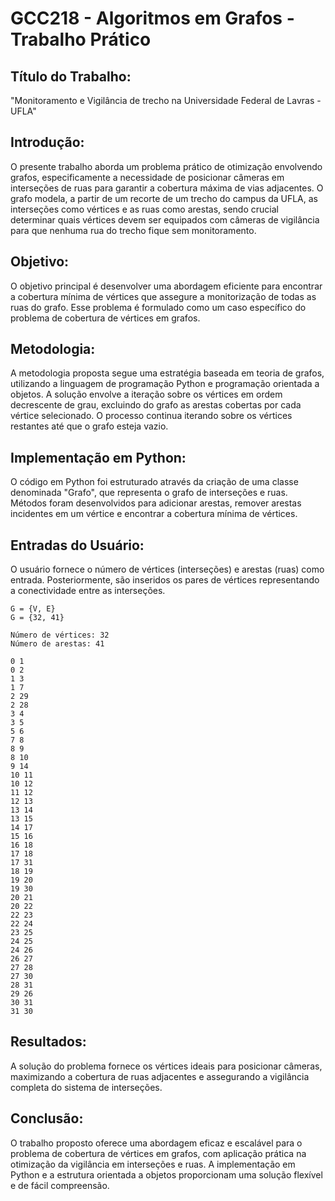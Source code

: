 # GCC218 - Algoritmos em Grafos - Trabalho Prático

## Título do Trabalho:
"Monitoramento e Vigilância de trecho na Universidade Federal de Lavras - UFLA"

## Introdução:
O presente trabalho aborda um problema prático de otimização envolvendo grafos, especificamente a necessidade de posicionar câmeras em interseções de ruas para garantir a cobertura máxima de vias adjacentes. O grafo modela, a partir de um recorte de um trecho do campus da UFLA, as interseções como vértices e as ruas como arestas, sendo crucial determinar quais vértices devem ser equipados com câmeras de vigilância para que nenhuma rua do trecho fique sem monitoramento.

## Objetivo:
O objetivo principal é desenvolver uma abordagem eficiente para encontrar a cobertura mínima de vértices que assegure a monitorização de todas as ruas do grafo. Esse problema é formulado como um caso específico do problema de cobertura de vértices em grafos.

## Metodologia:
A metodologia proposta segue uma estratégia baseada em teoria de grafos, utilizando a linguagem de programação Python e programação orientada a objetos. A solução envolve a iteração sobre os vértices em ordem decrescente de grau, excluindo do grafo as arestas cobertas por cada vértice selecionado. O processo continua iterando sobre os vértices restantes até que o grafo esteja vazio.

## Implementação em Python:
O código em Python foi estruturado através da criação de uma classe denominada "Grafo", que representa o grafo de interseções e ruas. Métodos foram desenvolvidos para adicionar arestas, remover arestas incidentes em um vértice e encontrar a cobertura mínima de vértices.

## Entradas do Usuário:
O usuário fornece o número de vértices (interseções) e arestas (ruas) como entrada. Posteriormente, são inseridos os pares de vértices representando a conectividade entre as interseções.

```
G = {V, E}
G = {32, 41}

Número de vértices: 32 
Número de arestas: 41

0 1
0 2
1 3
1 7
2 29
2 28
3 4
3 5
5 6
7 8
8 9
8 10
9 14
10 11
10 12
11 12
12 13
13 14
13 15
14 17
15 16
16 18
17 18
17 31
18 19
19 20
19 30
20 21
20 22
22 23
22 24
23 25
24 25
24 26
26 27
27 28
27 30
28 31
29 26
30 31
31 30
```

## Resultados:
A solução do problema fornece os vértices ideais para posicionar câmeras, maximizando a cobertura de ruas adjacentes e assegurando a vigilância completa do sistema de interseções.

## Conclusão:
O trabalho proposto oferece uma abordagem eficaz e escalável para o problema de cobertura de vértices em grafos, com aplicação prática na otimização da vigilância em interseções e ruas. A implementação em Python e a estrutura orientada a objetos proporcionam uma solução flexível e de fácil compreensão.

